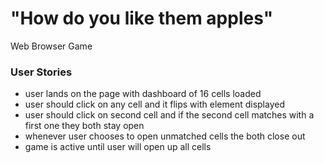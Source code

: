 # "How do you like them apples"
Web Browser Game


### User Stories 
* user lands  on the page with dashboard of 16 cells loaded 
* user should click on any cell and it flips with element displayed 
* user should click on second cell and if the second cell matches with a first one they both stay open 
* whenever user chooses to open unmatched cells the both close out 
* game is active until user will open up all cells
